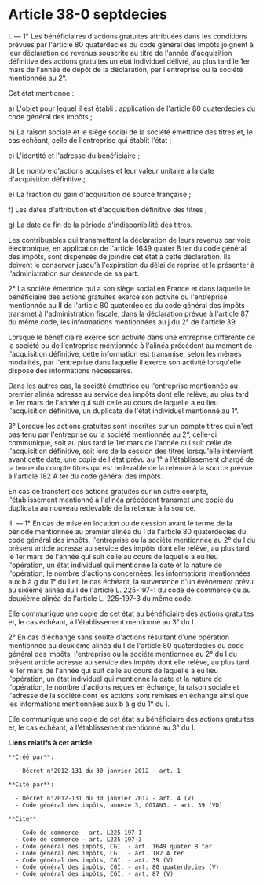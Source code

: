 # Article 38-0 septdecies

I. ― 1° Les bénéficiaires d'actions gratuites attribuées dans les conditions prévues par l'article 80 quaterdecies du code
général des impôts joignent à leur déclaration de revenus souscrite au titre de l'année d'acquisition définitive des actions
gratuites un état individuel délivré, au plus tard le 1er mars de l'année de dépôt de la déclaration, par l'entreprise ou la
société mentionnée au 2°. 

Cet état mentionne : 

a) L'objet pour lequel il est établi : application de l'article 80 quaterdecies du code général des impôts ; 

b) La raison sociale et le siège social de la société émettrice des titres et, le cas échéant, celle de l'entreprise qui
établit l'état ; 

c) L'identité et l'adresse du bénéficiaire ; 

d) Le nombre d'actions acquises et leur valeur unitaire à la date d'acquisition définitive ; 

e) La fraction du gain d'acquisition de source française ; 

f) Les dates d'attribution et d'acquisition définitive des titres ; 

g) La date de fin de la période d'indisponibilité des titres. 

Les contribuables qui transmettent la déclaration de leurs revenus par voie électronique, en application de l'article 1649
quater B ter du code général des impôts, sont dispensés de joindre cet état à cette déclaration. Ils doivent le conserver
jusqu'à l'expiration du délai de reprise et le présenter à l'administration sur demande de sa part. 

2° La société émettrice qui a son siège social en France et dans laquelle le bénéficiaire des actions gratuites exerce son
activité ou l'entreprise mentionnée au II de l'article 80 quaterdecies du code général des impôts transmet à l'administration
fiscale, dans la déclaration prévue à l'article 87 du même code, les informations mentionnées au j du 2° de l'article 39. 

Lorsque le bénéficiaire exerce son activité dans une entreprise différente de la société ou de l'entreprise mentionnée à
l'alinéa précédent au moment de l'acquisition définitive, cette information est transmise, selon les mêmes modalités, par
l'entreprise dans laquelle il exerce son activité lorsqu'elle dispose des informations nécessaires. 

Dans les autres cas, la société émettrice ou l'entreprise mentionnée au premier alinéa adresse au service des impôts dont
elle relève, au plus tard le 1er mars de l'année qui suit celle au cours de laquelle a eu lieu l'acquisition définitive, un
duplicata de l'état individuel mentionné au 1°. 

3° Lorsque les actions gratuites sont inscrites sur un compte titres qui n'est pas tenu par l'entreprise ou la société
mentionnée au 2°, celle-ci communique, soit au plus tard le 1er mars de l'année qui suit celle de l'acquisition définitive,
soit lors de la cession des titres lorsqu'elle intervient avant cette date, une copie de l'état prévu au 1° à l'établissement
chargé de la tenue du compte titres qui est redevable de la retenue à la source prévue à l'article 182 A ter du code général
des impôts. 

En cas de transfert des actions gratuites sur un autre compte, l'établissement mentionné à l'alinéa précédent transmet une
copie du duplicata au nouveau redevable de la retenue à la source. 

II. ― 1° En cas de mise en location ou de cession avant le terme de la période mentionnée au premier alinéa du I de l'article
80 quaterdecies du code général des impôts, l'entreprise ou la société mentionnée au 2° du I du présent article adresse au
service des impôts dont elle relève, au plus tard le 1er mars de l'année qui suit celle au cours de laquelle a eu lieu
l'opération, un état individuel qui mentionne la date et la nature de l'opération, le nombre d'actions concernées, les
informations mentionnées aux b à g du 1° du I et, le cas échéant, la survenance d'un événement prévu au sixième alinéa du I
de l'article L. 225-197-1 du code de commerce ou au deuxième alinéa de l'article L. 225-197-3 du même code. 

Elle communique une copie de cet état au bénéficiaire des actions gratuites et, le cas échéant, à l'établissement mentionné
au 3° du I. 

2° En cas d'échange sans soulte d'actions résultant d'une opération mentionnée au deuxième alinéa du I de l'article 80
quaterdecies du code général des impôts, l'entreprise ou la société mentionnée au 2° du I du présent article adresse au
service des impôts dont elle relève, au plus tard le 1er mars de l'année qui suit celle au cours de laquelle a eu lieu
l'opération, un état individuel qui mentionne la date et la nature de l'opération, le nombre d'actions reçues en échange, la
raison sociale et l'adresse de la société dont les actions sont remises en échange ainsi que les informations mentionnées aux
b à g du 1° du I. 

Elle communique une copie de cet état au bénéficiaire des actions gratuites et, le cas échéant, à l'établissement mentionné
au 3° du I.

**Liens relatifs à cet article**

	**Créé par**:

	  - Décret n°2012-131 du 30 janvier 2012 - art. 1

	**Cité par**:

	  - Décret n°2012-131 du 30 janvier 2012 - art. 4 (V)
	  - Code général des impôts, annexe 3, CGIAN3. - art. 39 (VD)

	**Cite**:

	  - Code de commerce - art. L225-197-1
	  - Code de commerce - art. L225-197-3
	  - Code général des impôts, CGI. - art. 1649 quater B ter
	  - Code général des impôts, CGI. - art. 182 A ter
	  - Code général des impôts, CGI. - art. 39 (V)
	  - Code général des impôts, CGI. - art. 80 quaterdecies (V)
	  - Code général des impôts, CGI. - art. 87 (V)
